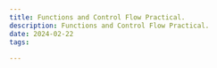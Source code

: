```yaml
---
title: Functions and Control Flow Practical.
description: Functions and Control Flow Practical.
date: 2024-02-22
tags:
  
---
```







